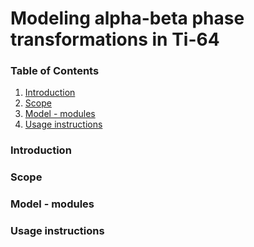 # Modeling alpha-beta phase transformations in Ti-64

### Table of Contents  
1. [Introduction](https://github.com/ACME-Project/Ti64PhaseField/tree/develop#introduction)
2. [Scope](https://github.com/ACME-Project/Ti64PhaseField/tree/develop#scope)
3. [Model - modules](https://github.com/ACME-Project/Ti64PhaseField/tree/develop#model-modules)
4. [Usage instructions](https://github.com/ACME-Project/Ti64PhaseField/tree/develop#usage-instructions)

### Introduction 


### Scope 


### Model - modules 


### Usage instructions



